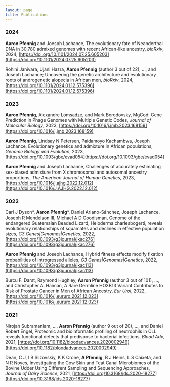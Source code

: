 ```yaml
---
layout: page
title: Publications
---
```


### 2024
**Aaron Pfennig** and Joesph Lachance, The evolutionary fate of Neanderthal DNA in 30,780 admixed genomes with recent African-like ancestry, *bioRxiv*, 2024, [https://doi.org/10.1101/2024.07.25.605203](https://doi.org/10.1101/2024.07.25.605203)

Rohini Janivara, Ujani Hazra, **Aaron Pfennig** (author 3 out of 22), …, and Joseph Lachance; Uncovering the genetic architecture and evolutionary roots of androgenetic alopecia in African men, _bioRxiv_, 2024, [https://doi.org/10.1101/2024.01.12.575396](https://doi.org/10.1101/2024.01.12.575396)

### 2023

**Aaron Pfennig**, Alexandre Lomsadze, and Mark Borodovsky, MgCod: Gene Prediction in Phage Genomes with Multiple Genetic Codes, _Journal of Molecular Biology_, 2023, [https://doi.org/10.1016/j.jmb.2023.168159](https://doi.org/10.1016/j.jmb.2023.168159)

**Aaron Pfennig**, Lindsay N Petersen, Paidamoyo Kachambwa, Joseph Lachance, Evolutionary genetics and admixture in African populations, _Genome Biology and Evolution_, 2023, [https://doi.org/10.1093/gbe/evad054](https://doi.org/10.1093/gbe/evad054)

**Aaron Pfennig** and Joseph Lachance, Challenges of accurately estimating sex-biased admixture from X chromosomal and autosomal ancestry proportions, _The American Journal of Human Genetics_, 2023, [https://doi.org/10.1016/j.ajhg.2022.12.012](https://doi.org/10.1016/J.AJHG.2022.12.012)

### 2022

Carl J Dyson*, **Aaron Pfennig***, Daniel Ariano-Sánchez, Joseph Lachance, Joseph R Mendelson III, Michael A D Goodisman, Genome of the endangered Guatemalan Beaded Lizard, Heloderma charlesbogerti, reveals evolutionary relationships of squamates and declines in effective population sizes, _G3 Genes|Genomes|Genetics_, 2022, [https://doi.org/10.1093/g3journal/jkac276](https://doi.org/10.1093/g3journal/jkac276)

**Aaron Pfennig** and Joseph Lachance, Hybrid fitness effects modify fixation probabilities of introgressed alleles, _G3 Genes|Genomes|Genetics_, 2022, [https://doi.org/10.1093/g3journal/jkac113](https://doi.org/10.1093/g3journal/jkac113)

Burcu F. Darst, Raymond Hughley, **Aaron Pfennig** (author 3 out of 101), …, and Christopher A. Haiman, A Rare Germline HOXB13 Variant Contributes to Risk of Prostate Cancer in Men of African Ancestry, _Eur Urol_, 2022, [https://doi.org/10.1016/j.eururo.2021.12.023](https://doi.org/10.1016/j.eururo.2021.12.023)

### 2021

Nirojah Subramaniam, …, **Aaron Pfennig** (author 9 out of 20), …, and Daniel Robert Engel, Proteomic and bioinformatic profiling of neutrophils in CLL reveals functional defects that predispose to bacterial infections, _Blood Adv_, 2021, [https://doi.org/10.1182/bloodadvances.2020002949](https://doi.org/10.1182/bloodadvances.2020002949)

Dean, C J, I B Slizovskiy, K K Crone, **A Pfennig**, B J Heins, L S Caixeta, and N R Noyes, Investigating the Cow Skin and Teat Canal Microbiomes of the Bovine Udder Using Different Sampling and Sequencing Approaches, _Journal of Dairy Science_, 2021, [https://doi.org/10.3168/jds.2020-18277](https://doi.org/10.3168/jds.2020-18277)
